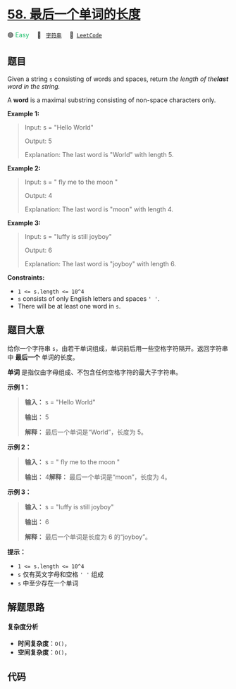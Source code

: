 # [58. 最后一个单词的长度](https://leetcode.com/problems/length-of-last-word)

🟢 <font color=#15bd66>Easy</font>&emsp; 🔖&ensp; [`字符串`](/outline/tag/string.md)&emsp; 🔗&ensp;[`LeetCode`](https://leetcode.com/problems/length-of-last-word)

## 题目

Given a string `s` consisting of words and spaces, return _the length of
the**last** word in the string._

A **word** is a maximal substring consisting of non-space characters only.



**Example 1:**

> Input: s = "Hello World"
> 
> Output: 5
> 
> Explanation: The last word is "World" with length 5.

**Example 2:**

> Input: s = "   fly me   to   the moon  "
> 
> Output: 4
> 
> Explanation: The last word is "moon" with length 4.

**Example 3:**

> Input: s = "luffy is still joyboy"
> 
> Output: 6
> 
> Explanation: The last word is "joyboy" with length 6.

**Constraints:**

  * `1 <= s.length <= 10^4`
  * `s` consists of only English letters and spaces `' '`.
  * There will be at least one word in `s`.


## 题目大意

给你一个字符串 `s`，由若干单词组成，单词前后用一些空格字符隔开。返回字符串中 **最后一个** 单词的长度。

**单词** 是指仅由字母组成、不包含任何空格字符的最大子字符串。



**示例 1：**

> 
> 
> 
> 
> 
> **输入：** s = "Hello World"
> 
> **输出：** 5
> 
> **解释：** 最后一个单词是“World”，长度为 5。
> 
> 

**示例 2：**

> 
> 
> 
> 
> 
> **输入：** s = "   fly me   to   the moon  "
> 
> **输出：** 4**解释：** 最后一个单词是“moon”，长度为 4。
> 
> 

**示例 3：**

> 
> 
> 
> 
> 
> **输入：** s = "luffy is still joyboy"
> 
> **输出：** 6
> 
> **解释：** 最后一个单词是长度为 6 的“joyboy”。
> 
> 



**提示：**

  * `1 <= s.length <= 10^4`
  * `s` 仅有英文字母和空格 `' '` 组成
  * `s` 中至少存在一个单词


## 解题思路

#### 复杂度分析

- **时间复杂度**：`O()`，
- **空间复杂度**：`O()`，

## 代码

```javascript

```